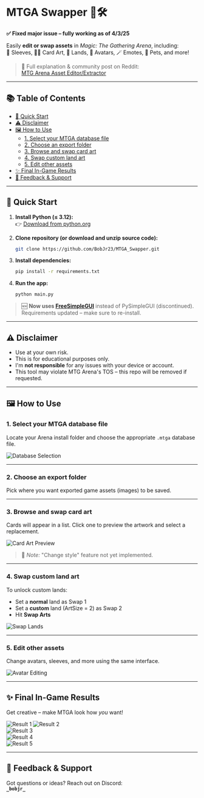 # MTGA Swapper 🎴🛠️  
**✅ Fixed major issue – fully working as of 4/3/25**

Easily **edit or swap assets** in *Magic: The Gathering Arena*, including:  
🎨 Sleeves, 🧙‍♂️ Card Art, 🌄 Lands, 🧍 Avatars, 🪄 Emotes, 🐾 Pets, and more!

> 📢 Full explanation & community post on Reddit:  
> [MTG Arena Asset Editor/Extractor](https://www.reddit.com/r/MagicArena/comments/1avproc/mtg_arena_asset_editorextractor/)

---

## 📚 Table of Contents

- [🚀 Quick Start](#-quick-start)
- [⚠️ Disclaimer](#️-disclaimer)
- [🖼️ How to Use](#️-how-to-use)
  - [1. Select your MTGA database file](#1-select-your-mtga-database-file)
  - [2. Choose an export folder](#2-choose-an-export-folder)
  - [3. Browse and swap card art](#3-browse-and-swap-card-art)
  - [4. Swap custom land art](#4-swap-custom-land-art)
  - [5. Edit other assets](#5-edit-other-assets)
- [✨ Final In-Game Results](#-final-in-game-results)
- [💬 Feedback & Support](#-feedback--support)

---

## 🚀 Quick Start

1. **Install Python (≤ 3.12):**  
   👉 [Download from python.org](https://www.python.org/downloads/)

2. **Clone repository (or download and unzip source code):**
   ```bash
   git clone https://github.com/BobJr23/MTGA_Swapper.git
   ```

4. **Install dependencies:**  
   ```bash
   pip install -r requirements.txt
   ```

5. **Run the app:**  
   ```bash
   python main.py
   ```

> 🆕 **Now uses [FreeSimpleGUI](https://pypi.org/project/freesimplegui/)** instead of PySimpleGUI (discontinued).  
> Requirements updated – make sure to re-install.

---

## ⚠️ Disclaimer

- Use at your own risk.
- This is for educational purposes only.
- I'm **not responsible** for any issues with your device or account.  
- This tool may violate MTG Arena's TOS – this repo will be removed if requested.

---

## 🖼️ How to Use

### 1. Select your MTGA database file  
Locate your Arena install folder and choose the appropriate `.mtga` database file.

![Database Selection](https://github.com/BobJr23/MTGA_Swapper/assets/98911103/d76fb165-cb32-447a-a27b-70719b292c9c)

---

### 2. Choose an export folder  
Pick where you want exported game assets (images) to be saved.

---

### 3. Browse and swap card art  
Cards will appear in a list. Click one to preview the artwork and select a replacement.

![Card Art Preview](https://github.com/BobJr23/MTGA_Swapper/assets/98911103/ce2900c7-9eba-4382-bd9c-aeb57efee20b)

> 🔄 *Note:* "Change style" feature not yet implemented.

---

### 4. Swap custom land art  
To unlock custom lands:

- Set a **normal** land as Swap 1  
- Set a **custom** land (ArtSize = 2) as Swap 2  
- Hit **Swap Arts**

![Swap Lands](https://github.com/BobJr23/MTGA_Swapper/assets/98911103/372c590e-1bc5-485b-af9a-12782f69f056)

---

### 5. Edit other assets  
Change avatars, sleeves, and more using the same interface.

![Avatar Editing](https://github.com/BobJr23/MTGA_Swapper/assets/98911103/53afa37a-ca57-4a84-9b24-3a91c6becc86)

---

## ✨ Final In-Game Results

Get creative – make MTGA look how *you* want!

![Result 1](https://github.com/BobJr23/MTGA_Swapper/assets/98911103/d72bcdec-2f6b-4804-89aa-4d42634aedcc)
![Result 2](https://github.com/BobJr23/MTGA_Swapper/assets/98911103/c6fd0db6-0e2d-4a38-afb3-33716e2e922f)  
![Result 3](https://github.com/BobJr23/MTGA_Swapper/assets/98911103/8e56bd7e-c6c5-499f-a1c3-37e6702dacab)  
![Result 4](https://github.com/BobJr23/MTGA_Swapper/assets/98911103/2e023d86-0b2d-4515-bc1e-9b9278ec6f00)  
![Result 5](https://github.com/BobJr23/MTGA_Swapper/assets/98911103/115e8e66-85c2-4f51-af9d-f9cb46482b8b)

---

## 💬 Feedback & Support

Got questions or ideas? Reach out on Discord:  
**`_bobjr_`**
